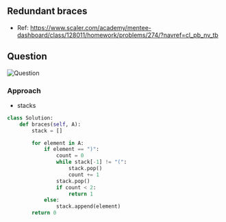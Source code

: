 
## Redundant braces
- Ref: https://www.scaler.com/academy/mentee-dashboard/class/128011/homework/problems/274/?navref=cl_pb_nv_tb

## Question
![Question](http://ankit-portfolio.s3-ap-southeast-1.amazonaws.com/images/datastructures/scaler/045-redundant-braces-question.png)

### Approach
- stacks

```py
class Solution:
    def braces(self, A):
        stack = []

        for element in A:
            if element == ")":
                count = 0
                while stack[-1] != "(":
                    stack.pop()
                    count += 1
                stack.pop()
                if count < 2:
                    return 1
            else:
                stack.append(element)
        return 0
```